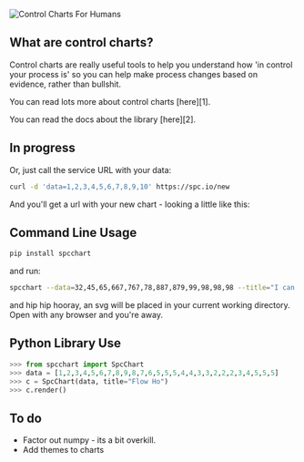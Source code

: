 ![Control Charts For Humans](http://benhughes.org.s3.amazonaws.com/controlcharts/ccfh.png "Control Charts For Humans")

What are control charts?
---

Control charts are really useful tools to help you understand how 'in control your process is'
so you can help make process changes based on evidence, rather than bullshit.

You can read lots more about control charts [here][1].

You can read the docs about the library [here][2].

In progress
---

Or, just call the service URL with your data:

``` bash
curl -d 'data=1,2,3,4,5,6,7,8,9,10' https://spc.io/new
```
And you'll get a url with your new chart - looking a little like this:



Command Line Usage
-------------------

``` bash
pip install spcchart
```
and run:
``` bash
spcchart --data=32,45,65,667,767,78,887,879,99,98,98,98 --title="I can see now"
```
and hip hip hooray, an svg will be placed in your current working directory. Open with any browser and you're away.

Python Library Use
------------

``` python
>>> from spcchart import SpcChart
>>> data = [1,2,3,4,5,6,7,8,9,8,7,6,5,5,5,4,4,3,3,2,2,2,3,4,5,5,5]
>>> c = SpcChart(data, title="Flow Ho")
>>> c.render()
```

To do
------

* Factor out numpy - its a bit overkill.
* Add themes to charts